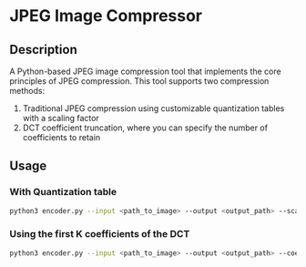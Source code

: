 # JPEG Image Compressor

## Description

A Python-based JPEG image compression tool that implements the core principles of JPEG compression. This tool supports two compression methods:

1. Traditional JPEG compression using customizable quantization tables with a scaling factor
2. DCT coefficient truncation, where you can specify the number of coefficients to retain

## Usage

### With Quantization table

```bash
python3 encoder.py --input <path_to_image> --output <output_path> --scale-factor <scale_factor>
```

### Using the first K coefficients of the DCT

```bash
python3 encoder.py --input <path_to_image> --output <output_path> --coeffs <number_of_coefficients>
```
